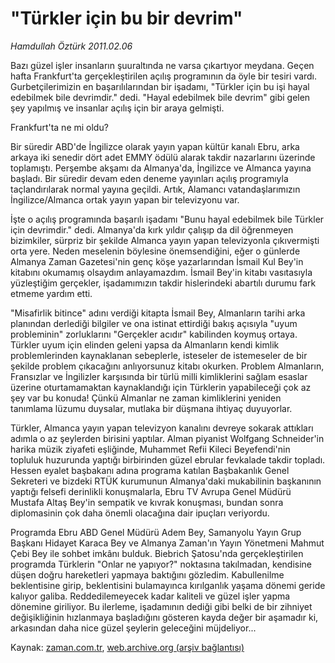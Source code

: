 # "Türkler için  bu bir devrim"

*Hamdullah Öztürk 2011.02.06*

<td class="columnist-detail">
<p>Bazı güzel işler insanların şuuraltında ne varsa çıkartıyor meydana. Geçen hafta Frankfurt'ta gerçekleştirilen açılış programının da öyle bir tesiri vardı. Gurbetçilerimizin en başarılılarından bir işadamı, "Türkler için bu işi hayal edebilmek bile devrimdir." dedi. "Hayal edebilmek bile devrim" gibi gelen şey yapılmış ve insanlar açılış için bir araya gelmişti.</p>
<p>
<div id="haberMetinDiv">
<p>Frankfurt'ta ne mi oldu?
<p>Bir süredir ABD'de İngilizce olarak yayın yapan kültür kanalı Ebru, arka arkaya iki senedir dört adet EMMY ödülü alarak takdir nazarlarını üzerinde toplamıştı. Perşembe akşamı da Almanya'da, İngilizce ve Almanca yayına başladı. Bir süredir devam eden deneme yayınları açılış programıyla taçlandırılarak normal yayına geçildi. Artık, Alamancı vatandaşlarımızın İngilizce/Almanca ortak yayın yapan bir televizyonu var.
<p>İşte o açılış programında başarılı işadamı "Bunu hayal edebilmek bile Türkler için devrimdir." dedi. Almanya'da kırk yıldır çalışıp da dil öğrenmeyen bizimkiler, sürpriz bir şekilde Almanca yayın yapan televizyonla çıkıvermişti orta yere. Neden meselenin böylesine önemsendiğini, eğer o günlerde Almanya Zaman Gazetesi'nin genç köşe yazarlarından İsmail Kul Bey'in kitabını okumamış olsaydım anlayamazdım. İsmail Bey'in kitabı vasıtasıyla yüzleştiğim gerçekler, işadamımızın takdir hislerindeki abartılı durumu fark etmeme yardım etti.
<p>"Misafirlik bitince" adını verdiği kitapta İsmail Bey, Almanların tarihi arka planından derlediği bilgiler ve ona istinat ettirdiği bakış açısıyla "uyum probleminin" zorluklarını "Gerçekler acıdır" kabilinden koymuş ortaya. Türkler uyum için elinden geleni yapsa da Almanların kendi kimlik problemlerinden kaynaklanan sebeplerle, isteseler de istemeseler de bir şekilde problem çıkacağını anlıyorsunuz kitabı okurken. Problem Almanların, Fransızlar ve İngilizler karşısında bir türlü milli kimliklerini sağlam esaslar üzerine oturtamamaktan kaynaklandığı için Türklerin yapabileceği çok az şey var bu konuda! Çünkü Almanlar ne zaman kimliklerini yeniden tanımlama lüzumu duysalar, mutlaka bir düşmana ihtiyaç duyuyorlar.
<p>Türkler, Almanca yayın yapan televizyon kanalını devreye sokarak attıkları adımla o az şeylerden birisini yaptılar. Alman piyanist Wolfgang Schneider'in harika müzik ziyafeti eşliğinde, Muhammet Refii Kileci Beyefendi'nin topluluk huzurunda yaptığı birbirinden güzel ebrular fevkalade takdir topladı. Hessen eyalet başbakanı adına programa katılan Başbakanlık Genel Sekreteri ve bizdeki RTÜK kurumunun Almanya'daki mukabilinin başkanının yaptığı felsefi derinlikli konuşmalarla, Ebru TV Avrupa Genel Müdürü Mustafa Altaş Bey'in sempatik ve kıvrak konuşması, bundan sonra diplomasinin çok daha önemli olacağına dair ipuçları veriyordu.
<p>Programda Ebru ABD Genel Müdürü Adem Bey, Samanyolu Yayın Grup Başkanı Hidayet Karaca Bey ve Almanya Zaman'ın Yayın Yönetmeni Mahmut Çebi Bey ile sohbet imkânı bulduk. Biebrich Şatosu'nda gerçekleştirilen programda Türklerin "Onlar ne yapıyor?" noktasına takılmadan, kendisine düşen doğru hareketleri yapmaya baktığını gözledim. Kabullenilme beklentisine girip, beklentisini bulamayınca kırılganlık yaşama dönemi geride kalıyor galiba. Reddedilemeyecek kadar kaliteli ve güzel işler yapma dönemine giriliyor. Bu ilerleme, işadamının dediği gibi belki de bir zihniyet değişikliğinin hızlanmaya başladığını gösteren kayda değer bir aşamadır ki, arkasından daha nice güzel şeylerin geleceğini müjdeliyor... </p></p></p></p></p></p></div>
</p>
<a href="http://web.archive.org/web/20110217074346/mailto:h.ozturk@zaman.com.tr">
</a></td>

Kaynak: [zaman.com.tr](http://zaman.com.tr/yazar.do?yazino=1089646), [web.archive.org (arşiv bağlantısı)](http://web.archive.org/web/20110217074346/http://www.zaman.com.tr:80/yazar.do?yazino=1089646)
